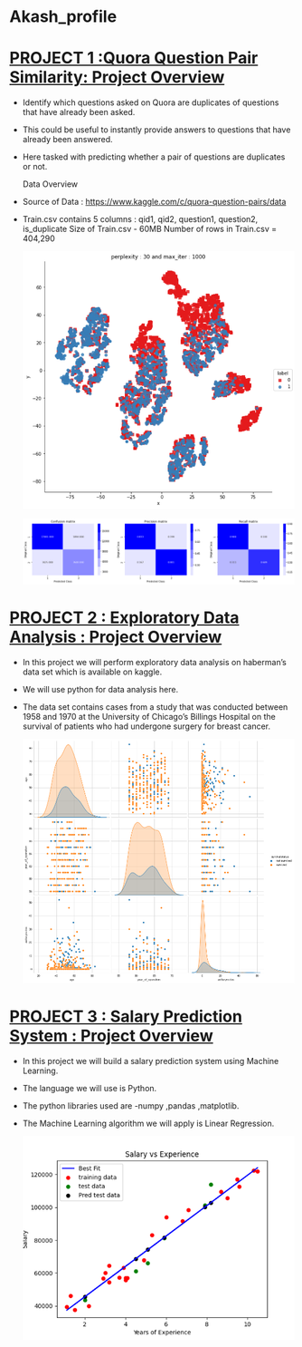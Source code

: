 # Akash_profile

# [PROJECT 1 :Quora Question Pair Similarity: Project Overview](https://github.com/akashsharma077/Quora-Question-Pair-similarity)
* Identify which questions asked on Quora are duplicates of questions that have already been asked.
* This could be useful to instantly provide answers to questions that have already been answered.
* Here tasked with predicting whether a pair of questions are duplicates or not.

  Data Overview
* Source of Data : https://www.kaggle.com/c/quora-question-pairs/data

* Train.csv contains 5 columns : qid1, qid2, question1, question2, is_duplicate
  Size of Train.csv - 60MB
  Number of rows in Train.csv = 404,290
  
  ![](/images/download%20(1).png)
  
  ![](/images/download.png)
  
  


# [PROJECT 2 : Exploratory Data Analysis : Project Overview](https://github.com/akashsharma077/Exploratory-Data-Analysis)
* In this project we will perform exploratory data analysis on haberman’s data set which is available on kaggle.
* We will use python for data analysis here.
* The data set contains cases from a study that was conducted between 1958 and 1970 at the University of Chicago’s Billings Hospital on the survival of patients who had           undergone   surgery for breast cancer.

  ![](/images/download%20(2).png)




# [PROJECT 3 : Salary Prediction System : Project Overview](https://github.com/akashsharma077/salary-prediction-system)
* In this project we will build a salary prediction system using Machine Learning.
* The language we will use is Python.
* The python libraries used are -numpy ,pandas ,matplotlib.
* The Machine Learning algorithm we will apply is Linear Regression.


  ![](/images/Figure_1.png)
